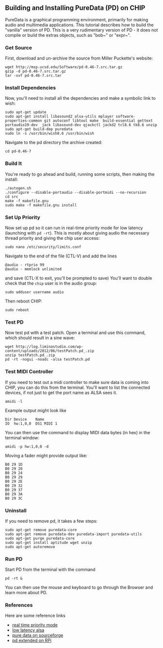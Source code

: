 ## Building and Installing PureData (PD) on CHIP

PureData is a graphical programming environment, primarily for making audio and multimedia applications. This tutorial describes how to build the "vanilla" version of PD. This is a very rudimentary version of PD - it does not compile or build the extras objects, such as "bob~" or "expr~".

### Get Source
First, download and un-archive the source from Miller Puckette's website:

```shell
wget http://msp.ucsd.edu/Software/pd-0.46-7.src.tar.gz
gzip -d pd-0.46-7.src.tar.gz
tar -xvf pd-0.46-7.src.tar
```

### Install Dependencies

Now, you'll need to install all the dependencies and make a symbolic link to wish:

```shell
sudo apt-get update 
sudo apt-get install libasound2 alsa-utils mplayer software-properties-common git autoconf libtool make  build-essential gettext portaudio19-dev  jack libasound-dev qjackctl jackd2 tcl8.6 tk8.6 unzip
sudo apt-get build-dep puredata
sudo ln -s /usr/bin/wish8.6 /usr/bin/wish
```

Navigate to the pd directory the archive created:

```shell
cd pd-0.46-7
```

### Build It

You're ready to go ahead and build, running some scripts, then making the install:

```shell
./autogen.sh
./configure --disable-portaudio --disable-portmidi --no-recursion
cd src
make -f makefile.gnu
sudo make -f makefile.gnu install
```

### Set Up Priority

Now set up pd so it can run in real-time priority mode for low latency (launching with `pd -rt`). 
This is mostly about giving audio the necessary thread priority and giving the chip user access:

```shell
sudo nano /etc/security/limits.conf
```

Navigate to the end of the file (CTL-V) and add the lines

```shell
@audio - rtprio 99
@audio - memlock unlimited
```

and save (CTL-X to exit, you'll be prompted to save)
You'll want to double check that the `chip` user is in the audio group:

```shell
sudo adduser username audio
```

Then reboot CHIP:

```shell
sudo reboot
```

### Test PD

Now test pd with a test patch. Open a terminal and use this command, which should result in a sine wave:

```shell
wget http://log.liminastudio.com/wp-content/uploads/2012/06/testPatch.pd_.zip
unzip testPatch.pd_.zip
pd -rt -nogui -noadc -alsa testPatch.pd
```

### Test MIDI Controller

If you need to test out a midi controller to make sure data is coming into CHIP, you can do this from the terminal.
You'll want to list the connected devices, if not just to get the port name as ALSA sees it.

```shell
amidi -l
```

Example output might look like
```shell
Dir Device    Name
IO  hw:1,0,0  DS1 MIDI 1
```

You can then use the command to display MIDI data bytes (in hex) in the terminal window:

```shell
amidi -p hw:1,0,0 -d
```

Moving a fader might provide output like:

```shell
B0 29 1D
B0 29 20
B0 29 24
B0 29 29
B0 29 2E
B0 29 32
B0 29 37
B0 29 3A
B0 29 3C
```


### Uninstall
If you need to remove pd, it takes a few steps:

```shell
sudo apt-get remove puredata-core
sudo apt-get remove puredata-dev puredata-import puredata-utils
sudo apt-get purge puredata-core
sudo apt-get install aptitude wget unzip
sudo apt-get autoremove
```

### Run PD
Start PD from the terminal with the command

```shell
pd -rt &
```

You can then use the mouse and keyboard to go through the Browser and learn more about PD.

### References
Here are some reference links

* [real time priority mode](https://puredata.info/docs/faq/how-can-i-run-pd-with-realtime-priority-in-gnu-linux)
* [low latency alsa](http://www.alsa-project.org/main/index.php/Low_latency_howto)
* [pure data on sourceforge](http://sourceforge.net/p/pure-data/pure-data/ci/master/tree/INSTALL.txt)
* [pd extended on RPi](http://log.liminastudio.com/writing/tutorials/how-to-build-pd-extended-on-the-raspberry-pi)